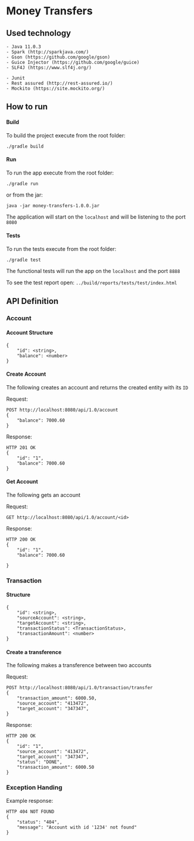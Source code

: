 # Money Transfers

## Used technology

    - Java 11.0.3
    - Spark (http://sparkjava.com/)
    - Gson (https://github.com/google/gson)
    - Guice Injector (https://github.com/google/guice)
    - SLF4J (https://www.slf4j.org/)
    
    - Junit
    - Rest assured (http://rest-assured.io/)
    - Mockito (https://site.mockito.org/)
    


## How to run


#### Build
To build the project execute from the root folder:

    ./gradle build

#### Run
To run the app execute from the root folder:

    ./gradle run

or from the jar:

    java -jar money-transfers-1.0.0.jar


The application will start on the `localhost` and will be listening to the port `8080`


#### Tests
To run the tests execute from the root folder:

    ./gradle test

The functional tests will run the app on the `localhost` and the port `8888`

To see the test report open:
    `../build/reports/tests/test/index.html`



## API Definition

### Account

#### Account Structure
    {
        "id": <string>,
        "balance": <number>
    }


#### Create Account

The following creates an account and returns the created entity with its `ID` 

Request:

    POST http://localhost:8080/api/1.0/account
    {
        "balance": 7000.60
    }

Response:

    HTTP 201 OK
    {
        "id": "1",
        "balance": 7000.60
    }


#### Get Account

The following gets an account

Request:

    GET http://localhost:8080/api/1.0/account/<id>

Response:

    HTTP 200 OK
    {
        "id": "1",
        "balance": 7000.60

    }


### Transaction

#### Structure
    {
        "id": <string>,
        "sourceAccount": <string>,
        "targetAccount": <string>,
        "transactionStatus": <TransactionStatus>,
        "transactionAmount": <number>
    }


#### Create a transference

The following makes a transference between two accounts

Request:

    POST http://localhost:8080/api/1.0/transaction/transfer
    {
        "transaction_amount": 6000.50,
        "source_account": "413472",
        "target_account": "347347",
    }  

Response:

    HTTP 200 OK
    {
        "id": "1",
        "source_account": "413472",
        "target_account": "347347",
        "status": "DONE",
        "transaction_amount": 6000.50
    }


### Exception Handing

Example response:

    HTTP 404 NOT FOUND 
    {
        "status": "404",
        "message": "Account with id '1234' not found"
    }    
